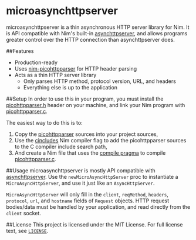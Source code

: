 # microasynchttpserver
microasynchttpserver is a thin asynchronous HTTP server library for Nim. It is
API compatible with Nim's built-in
[asynchttpserver](https://github.com/nim-lang/Nim/blob/devel/lib/pure/asynchttpserver.nim),
and allows programs greater control over the HTTP connection than
asynchttpserver does.

##Features
* Production-ready
* Uses
  [nim-picohttpparser](https://github.com/philip-wernersbach/nim-picohttpparser)
  for HTTP header parsing
* Acts as a thin HTTP server library
    * Only parses HTTP method, protocol version, URL, and headers
    * Everything else is up to the application

##Setup
In order to use this in your program, you must install the
[picohttpparser.h](https://github.com/h2o/picohttpparser/blob/master/picohttpparser.h)
header on your machine, and link your Nim program with
[picohttpparser.c](https://github.com/h2o/picohttpparser/blob/master/picohttpparser.c).

The easiest way to do this is to:

1. Copy the [picohttpparser](https://github.com/h2o/picohttpparser) sources into your
   project sources,
2. Use the [cincludes](http://nim-lang.org/docs/nimc.html) Nim compiler flag
   to add the picohttpparser sources to the C compiler include search path,
3. And create a Nim file that uses the
   [compile pragma](http://nim-lang.org/docs/manual.html#implementation-specific-pragmas-compile-pragma)
   to compile
   [picohttpparser.c](https://github.com/h2o/picohttpparser/blob/master/picohttpparser.c).

##Usage
microasynchttpserver is mostly API compatible with
[asynchttpserver](https://github.com/nim-lang/Nim/blob/devel/lib/pure/asynchttpserver.nim).
Use the `newMicroAsyncHttpServer` proc to instantiate a `MicroAsyncHttpServer`,
and use it just like an `AsyncHttpServer`.

`MicroAsyncHttpServer` will only fill in the `client`, `reqMethod`, `headers`,
`protocol`, `url`, and `hostname` fields of `Request` objects. HTTP request
bodies/data must be handled by your application, and read directly from the
`client` socket.

##License
This project is licensed under the MIT License. For full license text, see
[`LICENSE`](LICENSE).
